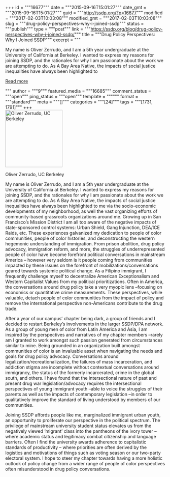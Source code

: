 +++
id = """16677"""
date = """2015-09-16T15:01:27"""
date_gmt = """2015-09-16T15:01:27"""
guid = """http://ssdp.org/?p=16677"""
modified = """2017-02-03T10:03:08"""
modified_gmt = """2017-02-03T10:03:08"""
slug = """drug-policy-perspectives-why-i-joined-ssdp"""
status = """publish"""
type = """post"""
link = """https://ssdp.org/blog/drug-policy-perspectives-why-i-joined-ssdp/"""
title = """Drug Policy Perspectives: Why I Joined SSDP"""
excerpt = """<p>My name is Oliver Zerrudo, and I am a 5th year undergraduate at the University of California at Berkeley. I wanted to express my reasons for joining SSDP, and the rationales for why I am passionate about the work we are attempting to do. As A Bay Area Native, the impacts of social justice inequalities have always been highlighted to</p>
<div class="h10"></div>
<p><a class="more-link2 flat" href="https://ssdp.org/blog/drug-policy-perspectives-why-i-joined-ssdp/">Read more</a></p>
"""
author = """9"""
featured_media = """16685"""
comment_status = """open"""
ping_status = """open"""
template = """"""
format = """standard"""
meta = """[]"""
categories = """[24]"""
tags = """[1731, 1791]"""
+++
<div id="attachment_16685" style="width: 190px" class="wp-caption alignright"><a href="http://ssdp.org/assets/Oliver-Zerrudo.png"><img class="size-full wp-image-16685" src="http://ssdp.org/assets/Oliver-Zerrudo.png" alt="Oliver Zerrudo, UC Berkeley " width="180" height="180" /></a><p class="wp-caption-text">Oliver Zerrudo, UC Berkeley</p></div>

<span id="E8">My name is Oliver </span><span id="E10">Zerrudo</span><span id="E12">, and I am a 5</span><span id="E13">th</span><span id="E14"> year undergraduate at the University of Cal</span><span id="E15">ifornia at</span><span id="E16"> Berkeley. I wanted to express my reasons for joining SSDP, and the rationales for why I am passionate about the work we are attempting to do. As A Bay Area Native, the impacts of social justice inequalities have always been highlighted to me via the socio-economic developments of my neighborhood, as well the vast </span><span id="E17">organizing efforts of community-</span><span id="E18">based grassroots organizatio</span><span id="E19">ns around me. Growing up in </span><span id="E20">San Francisco’s Mission District I am all too aware of the negative impacts of state-sponsored control systems: Urban Shield, Gang Injunction, DEA/ICE Raids, etc. These experiences galvanized my dedication to people of color communities, people of color histories, and deconstructi</span><span id="E21">ng the western hegemonic understanding of immigration</span><span id="E22">. </span><span id="E23">From prison abolition, drug policy advocacy, immigration reform, and more</span><span id="E24">,</span><span id="E25"> the struggles of underrepresented people of color have become forefront political conversations in mainstream America</span><span id="E26"> –</span><span id="E27"> </span><span id="E28">however very</span><span id="E29"> seldom is it people co</span><span id="E30">ming from communities impacted b</span><span id="E31">y these issues on the forefront of mobilizations/conversations geared towards </span><span id="E32">systemic political </span><span id="E33">change. </span><span id="E34">As a Filipino immigrant, I frequently challenge myself to decentralize American </span><span id="E36">Exceptionalism</span><span id="E38"> and Western Capitalist Values from my </span><span id="E39">political prioritizations</span><span id="E40">. </span><span id="E41">Often in America, the conversations around drug policy take a very myopic lens –focusing on economics or quantitative crime measurements. </span><span id="E42">These perspectives, while valuable, detach people of color communities from the impact of policy and remove the international perspective non-Americans contribute to the drug trade.</span>
<p id="E43"><span id="E44">After a year of our campus’ chapter being dark, a group of friends and I decided to restart Berkeley’s involvements in the larger SSDP/DPA network. As a group of young men of color from Latin America and Asia, I am inspired by the perspectives and narratives of my chapter members –rarely am I granted to work amongst such passion generated from circumstances similar to mine. Being grounded in an organization built amongst communities of color is an invaluable asset when navigating the needs and goals for drug policy advocacy. Conversations around legalization/</span><span id="E46">recreationalization</span><span id="E48">, the failures of mass incarceration, and addiction stigma are incomplete without contextual conversations around </span><span id="E50">immigrancy</span><span id="E52">, the status of the formerly incarcerated</span><span id="E53">, </span><span id="E55">crime</span><span id="E57"> in the global south, and others. I have found that the intersectional nature of past and present drug war legislation/advocacy requires the intersectional perspectives of young immigrant youth –able to voice the struggles of their parents as well as the impacts of contemporary legislation –in order to </span><span id="E58">qualitatively</span><span id="E59"> improve the </span><span id="E60">standard of living</span><span id="E61"> understood by members of our communities. </span></p>
<p id="E62"><span id="E63">Joining SSDP affords people like me, marginalized</span><span id="E64"> immigrant</span><span id="E65"> urban youth, an opportunity to </span><span id="E66">proliferate our perspective in the political spectrum. The privilege of mainstream university student status elevates us from the negatively viewed ‘migrant’ class into the pantheons of the ivory tower –where academic status and legitimacy combat citizenship and language barri</span><span id="E67">ers. Often I find the university awards</span><span id="E68"> adherence</span><span id="E69"> to</span><span id="E70"> capital</span><span id="E71">istic standards of productivity – where priorities are often derived by the logistics and motivations of things such as voting season or our two-party electoral system. I hope to steer my chapter towards having a more holistic outlook of policy change from a wider range of people of color perspectives </span>often misunderstood in drug policy conversations.</p>
